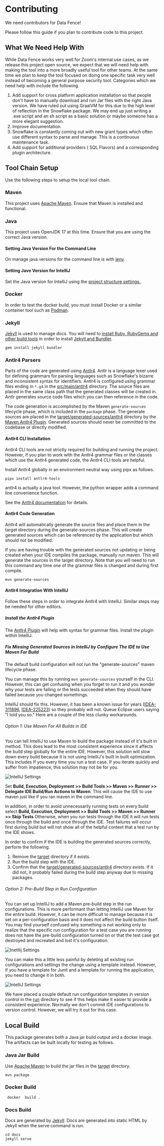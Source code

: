 # Contributing

We need contributors for Data Fence!

Please follow this guide if you plan to contribute code to this project.

## What We Need Help With

While Data Fence works very well for Zoom's internal use cases, as we release this 
project open source, we expect that we will need help with making the tool into a more 
broadly useful tool for other teams.  At the same time we plan to keep the tool 
focused on doing one specific task very well instead of becoming a general purpose 
security tool. Categories which we need help with include the following.

1. Add support for cross platform application installation so that people don't have to 
manually download and run Jar files with the right Java version. We have ruled out using 
GraalVM for this due to the high level of reflection in the Snowflake package. 
We may end up just writing a .exe script and an sh script as a basic solution or maybe 
someone has a more elegant suggestion.
2. Improve documentation.
3. Snowflake is constantly coming out with new grant types which often use different 
syntax to parse and manage. This is a continuous maintenance task.
4. Add support for additional providers ( SQL Flavors) and a corresponding 
plugin architecture.

## Tool Chain Setup

Use the following steps to setup the local tool chain.

### Maven

This project uses [Apache Maven](https://maven.apache.org/). Ensure that Maven is
installed and functional.

### Java

This project uses OpenJDK 17 at this time. Ensure that you are using the correct Java
version. 

#### Setting Java Version For the Command Line

On manage java versions for the command line is
with [jenv](https://github.com/jenv/jenv).

#### Setting Jave Version for IntelliJ

Set the Java version for IntelliJ using
the [project structure settings.](https://www.jetbrains.com/help/idea/sdk.html).

### Docker

In order to test the docker build, you must install Docker or a similar container 
tool such as [Podman](https://podman.io/).

### Jekyll
[Jekyll](https://jekyllrb.com/) is used to manage docs. You will need to [install 
Ruby, RubyGems and other build tools](https://jekyllrb.com/docs/installation/) in order 
to install [Jekyll and Bundler](https://jekyllrb.com/docs/).

```shell
gem install jekyll bundler
```

### Antlr4 Parsers

Parts of the code are generated using [Antlr4](https://www.antlr.org/). Antlr is a
language lexer used for defining grammars for parsing languages such as Snowflake's
bizarre and inconsistent syntax for identifiers. Antlr4 is configured using grammar files
ending in `*.g4` in the [src/main/antlr4](./src/main/antlr4) directory. The source files
are placed in the same class path that the generated classes will be created in. Antlr
generates source code files which you can then reference in the code.

The code generation is accomplished by the Maven `generate-sources` lifecycle phase, which
is included in the `package` phase. The generate sources are placed in
the [target/generated-sources/antlr4](./target/generated-sources/antlr4)
directory by the
[Maven Antlr4 Plugin](https://www.antlr.org/api/maven-plugin/latest/usage.html). Generated
sources should never be committed to the codebase or directly modified.

#### Antlr4 CLI Installation

Antlr4 CLI tools are not strictly required for building and running the project. However,
if you plan to work with the Antlr4 grammar files or the classes which use the Antlr4
generated code, the Antlr4 CLI tools are helpful.

Install Antlr4 globally in an environment neutral way using pipx as follows.

```shell
pipx install antlr4-tools
```

antlr4 is actually a java tool. However, the python wrapper adds a command line
convenience function.

See the [Antlr4 documentation](https://www.antlr.org/) for details.

#### Antlr4 Code Generation

Antlr4 will automatically generate the source files and place them in the target directory
during the generate-sources phase. This will create generated sources which can be
referenced by the application but which should not be modified.

If you are having trouble with the generated sources not updating or being created when
your IDE compiles the package, manually run maven. This will generate the sources in the
target directory. Note that you will need to run this command any time one of the grammar
files is changed and during first compile.

```shell
mvn generate-sources
```

#### Antlr4 Integration With IntelliJ

Follow these steps in order to integrate Antlr4 with IntelliJ. Similar steps may be needed
for other editors.

##### Install the Antlr4 Plugin

The [Antlr4 Plugin](https://plugins.jetbrains.com/plugin/7358-antlr-v4) will help with
syntax for grammar files. Install the plugin within IntelliJ.

##### Fix Missing Generated Sources in IntelliJ by Configure The IDE to Use Maven For Build

The default build configuration will not run the "generate-sources" maven lifecycle phase.

You can manage this by running `mvn generate-sources` yourself in the CLI. However, this
can get confusing when you forget to run it and you wonder why your tests are failing or
the tests succeeded when they should have failed because you changed somethings.

IntelliJ should fix this. However, it has been a known issue for years
([IDEA-311896](https://youtrack.jetbrains.com/issue/IDEA-311896/automatically-run-generate-sources-before-build), [IDEA-225223](https://youtrack.jetbrains.com/issue/IDEA-225223/Maven-Generate-source-and-update-folders-before-build))
so they probably will not. Queue Eclipse users saying "I told you so." Here are a couple
of the less clunky workarounds.

###### Option 1: Use Maven For All Builds in IDE

You can tell IntelliJ to use Maven to build the package instead of it's built in method.
This does lead to the most consistent experience since it affects the build step globally
for the entire IDE. However, this solution will slow down every build because it is not
using IntelliJ's built in built optimization. This includes If you every time you run a
test case. If you iterate quickly and suffer from impatience, this solution may not be for
you.

![IntelliJ Settings](docs/assets/images/intellij-global-maven-runner-settings.png "Maven IntelliJ Build Settings")

Set
**Build, Execution, Deployment >> Build Tools >> Maven >> Runner >> Delegate IDE Build/Run
Actions to Maven**. This will cause the IDE to use maven just like if you ran maven in the
command line.

In addition, in order to avoid unnecessarily running tests on every build select
**Build, Execution, Deployment >> Build Tools >> Maven >> Runner >> Skip Tests**
Otherwise, when you run tests through the IDE it will run tests once through the build and
once through the IDE. Test failures will occur first during build but will not show all of
the helpful context that a test run by the IDE shows.

In order to confirm if the IDE is building the generated sources correctly, perform the
following.

1. Remove the [target](./target) directory if it exists.
2. Run the build step with the IDE.
3. Confirm that the [target/generated-sources/antlr4](./target/generated-sources/antlr4)
   directory exists. If it did not, it probably failed during the build step anyway due to
   missing packages.

###### Option 2: Pre-Build Step in Run Configuration

You can set up IntelliJ to add a Maven pre-build step in the run configurations. This is
more performant than letting IntelliJ use Maven for the entire build. However, it can be
more difficult to manage because it is set on a per-configuration basis and it does not
affect the build button itself. You may find yourself confused why something is not
working only to realize that the specific run configuration for a test case you are
running does not have the pre-build configuration turned on or that the test case got
destroyed and recreated and lost it's configuration.

![Inetllij Settings](docs/assets/images/intellij-run-configuration-settings-pre-build.png "Run Maven Prior to Build in Run Configuration.")

You can make this a little less painful by deleting all existing run configurations and
settings the change using a template instead. However, if you have a template for Junit
and a template for running the application, you need to change it in both.

![IntelliJ Settings](docs/assets/images/intellij-edit-run-configuration-template.png "Change a Configuration Template.")

We have placed a couple default run configuration templates in version control in the
[run](./run) directory to see if this helps make it easier to provide a consistent
experience. Normally we don't commit IDE configurations to version control. However, we
will try it out for this case.

## Local Build

This package generates both a Java jar build output and a docker image. The artifacts can
be built locally for testing as follows.

### Java Jar Build

Use [Apache Maven](https://maven.apache.org/) to build the jar files in the
[target](./target) directory.

```shell
mvn package
```

### Docker Build

```shell
 docker  build .
```

### Docs Build

Docs are generated by [Jekyll](https://jekyllrb.com/). Docs are generated into static 
HTML by Jekyll when the serve command is run.

```shell
cd docs
jekyll serve
```



